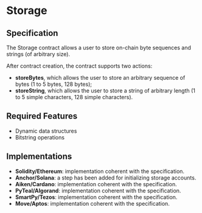 # Storage

## Specification

The Storage contract allows a user to store on-chain byte sequences and strings (of arbitrary size).  

After contract creation, the contract supports two actions:
- **storeBytes**, which allows the user to store an arbitrary sequence of bytes (1 to 5 bytes, 128 bytes);
- **storeString**, which allows the user to store a string of arbitrary length (1 to 5 simple characters, 128 simple characters).

## Required Features

- Dynamic data structures
- Bitstring operations

## Implementations

- **Solidity/Ethereum**: implementation coherent with the specification.
- **Anchor/Solana**: a step has been added for initializing storage accounts.
- **Aiken/Cardano**: implementation coherent with the specification.
- **PyTeal/Algorand**: implementation coherent with the specification.
- **SmartPy/Tezos**: implementation coherent with the specification.
- **Move/Aptos**: implementation coherent with the specification.

